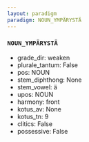 ```yaml
---
layout: paradigm
paradigm: NOUN_YMPÄRYSTÄ
---
```

### ` NOUN_YMPÄRYSTÄ `


* grade_dir: weaken
* plurale_tantum: False
* pos: NOUN
* stem_diphthong: None
* stem_vowel: ä
* upos: NOUN
* harmony: front
* kotus_av: None
* kotus_tn: 9
* clitics: False
* possessive: False
